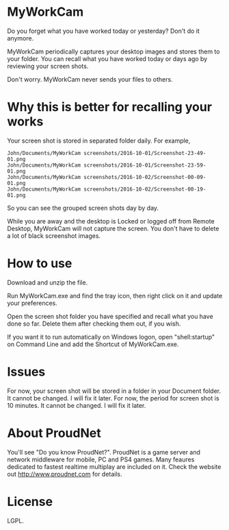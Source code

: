 # MyWorkCam

Do you forget what you have worked today or yesterday? Don't do it anymore.

MyWorkCam periodically captures your desktop images and stores them to your folder. 
You can recall what you have worked today or days ago by reviewing your screen shots.

Don't worry. MyWorkCam never sends your files to others.

# Why this is better for recalling your works

Your screen shot is stored in separated folder daily. For example, 

```
John/Documents/MyWorkCam screenshots/2016-10-01/Screenshot-23-49-01.png
John/Documents/MyWorkCam screenshots/2016-10-01/Screenshot-23-59-01.png
John/Documents/MyWorkCam screenshots/2016-10-02/Screenshot-00-09-01.png
John/Documents/MyWorkCam screenshots/2016-10-02/Screenshot-00-19-01.png
```
So you can see the grouped screen shots day by day.

While you are away and the desktop is Locked or logged off from Remote Desktop, MyWorkCam will not capture the screen. You don't have to delete a lot of black screenshot images.

# How to use

Download and unzip the file.

Run MyWorkCam.exe and find the tray icon, then right click on it and update your preferences.

Open the screen shot folder you have specified and recall what you have done so far. Delete them after checking them out, if you wish.

If you want it to run automatically on Windows logon, open "shell:startup" on Command Line and add the Shortcut of MyWorkCam.exe.

# Issues 

For now, your screen shot will be stored in a folder in your Document folder. It cannot be changed. I will fix it later.
For now, the period for screen shot is 10 minutes. It cannot be changed. I will fix it later.

# About ProudNet

You'll see "Do you know ProudNet?". ProudNet is a game server and network middleware for mobile, PC and PS4 games. Many feaures dedicated to fastest realtime multiplay are included on it. Check the website out http://www.proudnet.com for details.

# License

LGPL.
